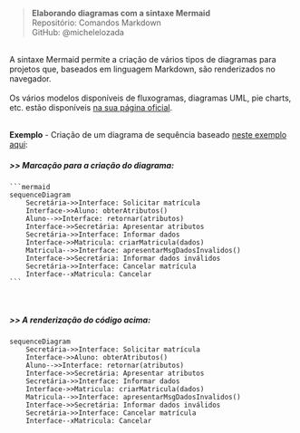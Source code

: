 > **Elaborando diagramas com a sintaxe Mermaid**  
> Repositório: Comandos Markdown  
> GitHub: @michelelozada
&nbsp;
     
&nbsp;  
A sintaxe Mermaid permite a criação de vários tipos de diagramas para projetos que, baseados em linguagem Markdown, são renderizados no navegador.    
&nbsp;     
Os vários modelos disponíveis de fluxogramas, diagramas UML, pie charts, etc. estão disponíveis [na sua página oficial](https://mermaid-js.github.io/mermaid/#/).
&nbsp;
     
&nbsp;      
**Exemplo** - Criação de um diagrama de sequência baseado [neste exemplo aqui](https://www.qconcursos.com/questoes-de-concursos/questoes/0c70b814-09):    
##### >> Marcação para a criação do diagrama:
````
```mermaid
sequenceDiagram
    Secretária->>Interface: Solicitar matrícula
    Interface->>Aluno: obterAtributos()
    Aluno-->>Interface: retornar(atributos)
    Interface->>Secretária: Apresentar atributos
    Secretária->>Interface: Informar dados
    Interface->>Matricula: criarMatricula(dados)
    Matricula-->>Interface: apresentarMsgDadosInvalidos()
    Interface->>Secretária: Informar dados inválidos
    Secretária->>Interface: Cancelar matrícula
    Interface--xMatricula: Cancelar
```
````
&nbsp; 
##### >> A renderização do código acima:
```mermaid
sequenceDiagram
    Secretária->>Interface: Solicitar matrícula
    Interface->>Aluno: obterAtributos()
    Aluno-->>Interface: retornar(atributos)
    Interface->>Secretária: Apresentar atributos
    Secretária->>Interface: Informar dados
    Interface->>Matricula: criarMatricula(dados)
    Matricula-->>Interface: apresentarMsgDadosInvalidos()
    Interface->>Secretária: Informar dados inválidos
    Secretária->>Interface: Cancelar matrícula
    Interface--xMatricula: Cancelar
```